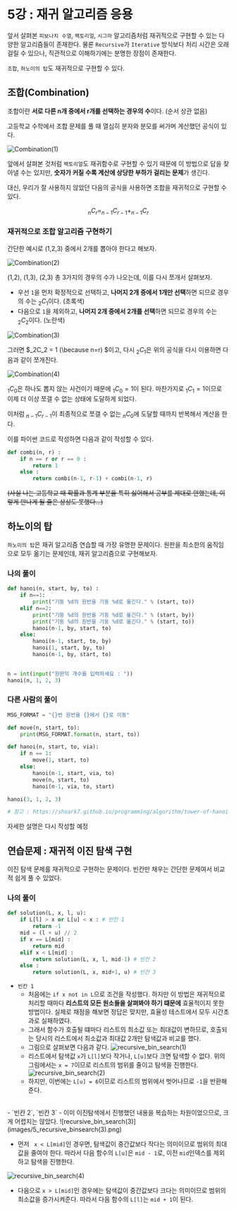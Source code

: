 # 5강 : 재귀 알고리즘 응용

앞서 살펴본 `피보나치 수열`, `팩토리얼`, `시그마` 알고리즘처럼 재귀적으로 구현할 수 있는 다양한 알고리즘들이 존재한다. 물론 `Recursive`가 `Iterative` 방식보다 처리 시간은 오래 걸릴 수 있으나, 직관적으로 이해하기에는 분명한 장점이 존재한다.

`조합`, `하노이의 탑`도 재귀적으로 구현할 수 있다.

## 조합(Combination)

조합이란 **서로 다른 n개 중에서 r개를 선택하는 경우의 수**이다. (순서 상관 없음)

고등학교 수학에서 조합 문제를 풀 때 열심히 분자와 분모를 써가며 게산했던 공식이 있다.

![Combination(1)](images/5_combination(1).png)

앞에서 살펴본 것처럼 `팩토리얼`도 재귀함수로 구현할 수 있기 때문에 이 방법으로 답을 찾아낼 수는 있지만, **숫자가 커질 수록 계산에 상당한 부하가 걸리는 문제**가 생긴다.

대신, 우리가 잘 사용하지 않았던 다음의 공식을 사용하면 조합을 재귀적으로 구현할 수 있다.

$$_nC_r = _{n-1}C_{r-1} + _{n-1}C_{r}$$

### 재귀적으로 조합 알고리즘 구현하기 

간단한 예시로 (1,2,3) 중에서 2개를 뽑아야 한다고 해보자.

![Combination(2)](images/5_combination(2).png)

(1,2), (1,3), (2,3) 총 3가지의 경우의 수가 나오는데, 이를 다시 쪼개서 살펴보자.

- 우선 `1`을 먼저 확정적으로 선택하고, **나머지 2개 중에서 1개만 선택**하면 되므로 경우의 수는 $_2C_1$이다. (초록색)
- 다음으로 `1`을 제외하고, **나머지 2개 중에서 2개를 선택**하면 되므로 경우의 수는 $_2C_2$이다. (노란색)

![Combination(3)](images/5_combination(3).png)

그러면 $_2C_2 = 1 (\because n=r) $이고,  다시 $_2C_1$은 위의 공식을 다시 이용하면 다음과 같이 쪼개진다.

![Combination(4)](images/5_combination(4).png)

$_1C_0$은 하나도 뽑지 않는 사건이기 때문에 $_1C_0 = 1$이 된다. 마찬가지로 $_1C_1 = 1$이므로 이제 더 이상 쪼갤 수 없는 상태에 도달하게 되었다.

이처럼 $_{n-1}C_{r-1}$이 최종적으로 쪼갤 수 없는 $_nC_0$에 도달할 때까지 반복해서 계산을 한다.

이를 파이썬 코드로 작성하면 다음과 같이 작성할 수 있다.

``` Python
def combi(n, r) : 
    if n == r or r == 0 :
        return 1
    else :
        return combi(n-1, r-1) + combi(n-1, r)
```

~~(사실 나는 고등학교 때 확률과 통계 부분을 특히 싫어해서 공부를 제대로 안했는데, 이렇게 만나게 될 줄은 상상도 못했다...)~~

## 하노이의 탑

`하노이의 탑`은 재귀 알고리즘 연습할 때 가장 유명한 문제이다. 원판을 최소한의 움직임으로 모두 옮기는 문제인데, 재귀 알고리즘으로 구현해보자.


### 나의 풀이

``` Python 
def hanoi(n, start, by, to) :
    if n==1:
        print("기둥 %d의 원반을 기둥 %d로 옮긴다." % (start, to))
    elif n==2:
        print("기둥 %d의 원반을 기둥 %d로 옮긴다." % (start, by))
        print("기둥 %d의 원반을 기둥 %d로 옮긴다." % (start, to))
        hanoi(n-1, by, start, to)
    else:
        hanoi(n-1, start, to, by)
        hanoi(1, start, by, to)
        hanoi(n-1, by, start, to)

    
n = int(input("원판의 개수를 입력하세요 : "))
hanoi(n, 1, 2, 3)
```
### 다른 사람의 풀이

``` Python
MSG_FORMAT = "{}번 원반을 {}에서 {}로 이동"

def move(n, start, to):
    print(MSG_FORMAT.format(n, start, to))

def hanoi(n, start, to, via):
    if n == 1:
        move(1, start, to)
    else:
        hanoi(n-1, start, via, to)
        move(n, start, to)
        hanoi(n-1, via, to, start)

hanoi(3, 1, 2, 3)

# 참고 : https://shoark7.github.io/programming/algorithm/tower-of-hanoi
```

자세한 설명은 다시 작성할 예정

## 연습문제 : 재귀적 이진 탐색 구현

이진 탐색 문제를 재귀적으로 구현하는 문제이다. 빈칸만 채우는 간단한 문제여서 비교적 쉽게 풀 수 있었다.
### 나의 풀이

``` Python
def solution(L, x, l, u):
    if L[l] > x or L[u] < x : # 빈칸 1
        return -1
    mid = (l + u) // 2
    if x == L[mid] :
        return mid
    elif x < L[mid] :
        return solution(L, x, l, mid-1) # 빈칸 2
    else :
        return solution(L, x, mid+1, u) # 빈칸 3
```

- `빈칸 1`
  - 처음에는 `if x not in L`으로 조건을 작성했다. 하지만 이 방법은 재귀적으로 처리할 때마다 **리스트의 모든 원소들을 살펴봐야 하기 떄문에** 효율적이지 못한 방법이다. 실제로 채점을 해보면 정답은 맞지만, 효율성 테스트에서 모두 시간초과로 실패하였다.
  - 그래서 함수가 호출될 떄마다 리스트의 최소값 또는 최대값이 변하므로, 호출되는 당시의 리스트에서 최소값과 최대값 2개만 탐색값과 비교를 했다.
  - 그림으로 살펴보면 다음과 같다.
  ![recursive_bin_search(1)](images/5_recursive_binsearch(1).png) 
  - 리스트에서 탐색값 `x`가 `L[l]`보다 작거나, `L[u]`보다 크면 탐색할 수 없다. 위의 그림에서는 `x = 7`이므로 리스트의 범위를 줄이고 탐색을 진행한다.
  ![recursive_bin_search(2)](images/5_recursive_binsearch(2).png) 
  - 하지만, 이번에는 `L[u] = 6`이므로 리스트의 범위에서 벗어나므로 `-1`을 반환해준다.
<br>
- `빈칸 2`, `빈칸 3`
  - 이미 이진탐색에서 진행했던 내용을 복습하는 차원이었으므로, 크게 어렵지는 않았다.
  ![recursive_bin_search(3)](images/5_recursive_binsearch(3).png)

  - 먼저 ` x < L[mid]`인 경우면, 탐색값이 중간값보다 작다는 의미이므로 범위의 최대값을 줄여야 한다. 따라서 다음 함수의 `L[u]`은 `mid - 1`로, 이전 `mid`인덱스를 제외하고 탐색을 진행한다.
  
  ![recursive_bin_search(4)](images/5_recursive_binsearch(4).png) 
  - 다음으로 `x > L[mid]`인 경우에는 탐색값이 중간값보다 크다는 의미이므로 범위의 최소값을 증가시켜준다. 따라서 다음 함수의 `L[l]`는 `mid + 1`이 된다.